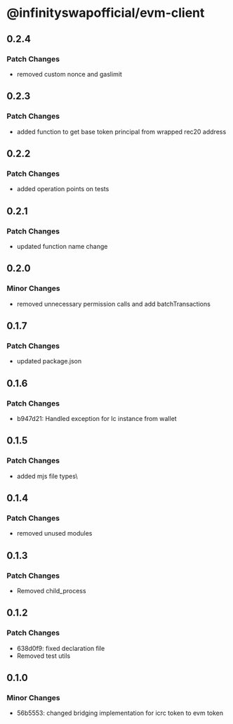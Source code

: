 # @infinityswapofficial/evm-client

## 0.2.4

### Patch Changes

- removed custom nonce and gaslimit

## 0.2.3

### Patch Changes

- added function to get base token principal from wrapped rec20 address

## 0.2.2

### Patch Changes

- added operation points on tests

## 0.2.1

### Patch Changes

- updated function name change

## 0.2.0

### Minor Changes

- removed unnecessary permission calls and add batchTransactions

## 0.1.7

### Patch Changes

- updated package.json

## 0.1.6

### Patch Changes

- b947d21: Handled exception for Ic instance from wallet

## 0.1.5

### Patch Changes

- added mjs file types\

## 0.1.4

### Patch Changes

- removed unused modules

## 0.1.3

### Patch Changes

- Removed child_process

## 0.1.2

### Patch Changes

- 638d0f9: fixed declaration file
- Removed test utils

## 0.1.0

### Minor Changes

- 56b5553: changed bridging implementation for icrc token to evm token
